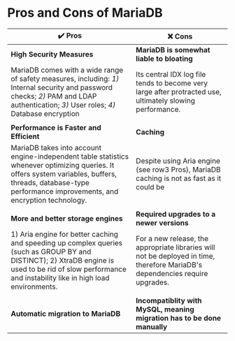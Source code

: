 # Pros and Cons of MariaDB
| ✔️ Pros | ❌ Cons  |
|----------|-----------|
| **High Security Measures** |  **MariaDB is somewhat liable to bloating**  |
| MariaDB comes with a wide range of safety measures, including: *1)* Internal security and password checks; *2)* PAM and LDAP authentication; *3)* User roles; *4)* Database encryption | Its central IDX log file tends to become very large after protracted use, ultimately slowing performance.    
|   |   |
| **Performance is Faster and Efficient** |  **Caching**  |
| MariaDB takes into account engine-independent table statistics whenever optimizing queries. It offers system variables, buffers, threads, database-type performance improvements, and encryption technology. |  Despite using Aria engine (see row3 Pros), MariaDB caching is not as fast as it could be  |
|   |   |
| **More and better storage engines** |  **Required upgrades to a newer versions** |
| 1) Aria engine for better caching and speeding up complex queries (such as GROUP BY and DISTINCT); 2) XtraDB engine is used to be rid of slow performance and instability like in high load environments. |   For a new release, the appropriate libraries will not be deployed in time, therefore MariaDB's dependencies require upgrades.  |
|   |   |
| **Automatic migration to MariaDB** |  **Incompatiblity with MySQL, meaning migration has to be done manually**  |

